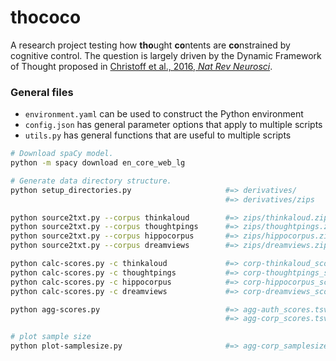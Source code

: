 # thococo

A research project testing how **tho**ught **co**ntents are **co**nstrained by cognitive control. The question is largely driven by the Dynamic Framework of Thought proposed in [Christoff et al., 2016, _Nat Rev Neurosci_](https://doi.org/10.1038/nrn.2016.113).


### General files

- `environment.yaml` can be used to construct the Python environment
- `config.json` has general parameter options that apply to multiple scripts
- `utils.py` has general functions that are useful to multiple scripts

```bash
# Download spaCy model.
python -m spacy download en_core_web_lg

# Generate data directory structure.
python setup_directories.py                     #=> derivatives/
                                                #=> derivatives/zips

python source2txt.py --corpus thinkaloud        #=> zips/thinkaloud.zip
python source2txt.py --corpus thoughtpings      #=> zips/thoughtpings.zip
python source2txt.py --corpus hippocorpus       #=> zips/hippocorpus.zip
python source2txt.py --corpus dreamviews        #=> zips/dreamviews.zip
```

```bash
python calc-scores.py -c thinkaloud             #=> corp-thinkaloud_scores.tsv
python calc-scores.py -c thoughtpings           #=> corp-thoughtpings_scores.tsv
python calc-scores.py -c hippocorpus            #=> corp-hippocorpus_scores.tsv
python calc-scores.py -c dreamviews             #=> corp-dreamviews_scores.tsv

python agg-scores.py                            #=> agg-auth_scores.tsv
                                                #=> agg-corp_scores.tsv
```

```bash
# plot sample size
python plot-samplesize.py                       #=> agg-corp_samplesize.png/pdf
```